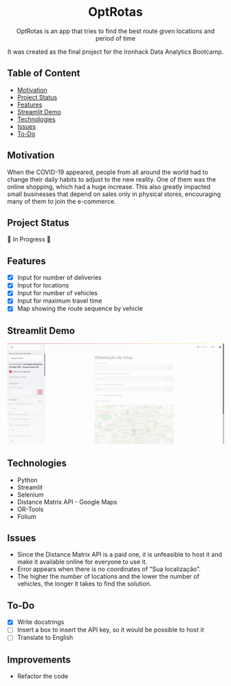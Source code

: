 <h1 align="center">OptRotas</h1>

<p align="center">  
OptRotas is an app that tries to find the best route given locations and period of time
</p>
<p align="center">  
It was created as the final project for the Ironhack Data Analytics Bootcamp.
</p>

## Table of Content
- [Motivation](#motivation)
- [Project Status](#project-status)
- [Features](#features)
- [Streamlit Demo](#streamlit-demo)
- [Technologies](#technologies)
- [Issues](#issues)
- [To-Do](#to-do)

## Motivation
When the COVID-19 appeared, people from all around the world had to change their daily habits to adjust to the new reality. One of them was the online shopping, which had a huge increase. This also greatly impacted small businesses that depend on sales only in physical stores, encouraging many of them to join the e-commerce.

## Project Status
:construction: In Progress :construction:

## Features
- [x] Input for number of deliveries
- [x] Input for locations
- [x] Input for number of vehicles
- [x] Input for maximum travel time
- [x] Map showing the route sequence by vehicle

## Streamlit Demo
![Demo v0](https://github.com/gabrielanakasato/route-optimization/blob/main/midia/route-optimization-demo.gif)

## Technologies
- Python
- Streamlit
- Selenium
- Distance Matrix API - Google Maps
- OR-Tools
- Folium

## Issues
- Since the Distance Matrix API is a paid one, it is unfeasible to host it and make it available online for everyone to use it.
- Error appears when there is no coordinates of "Sua localização".
- The higher the number of locations and the lower the number of vehicles, the longer it takes to find the solution.

## To-Do
- [x] Write docstrings
- [ ] Insert a box to insert the API key, so it would be possible to host it
- [ ] Translate to English

## Improvements
- Refactor the code
